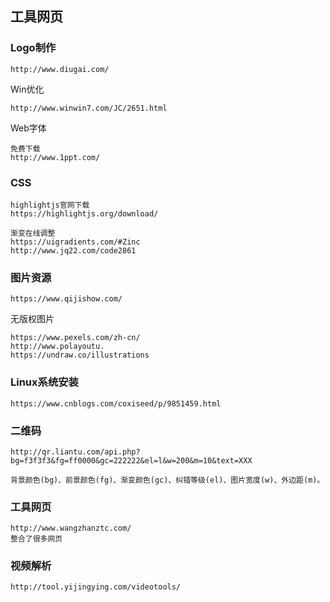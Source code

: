 ## 工具网页

### Logo制作

```
http://www.diugai.com/
```



Win优化

```
http://www.winwin7.com/JC/2651.html
```

Web字体

```
免费下载
http://www.1ppt.com/
```

### CSS

```
highlightjs官网下载
https://highlightjs.org/download/

渐变在线调整
https://uigradients.com/#Zinc
http://www.jq22.com/code2861

```

### 图片资源

```
https://www.qijishow.com/
```

无版权图片

```
https://www.pexels.com/zh-cn/
http://www.polayoutu.
https://undraw.co/illustrations
```

### Linux系统安装

```
https://www.cnblogs.com/coxiseed/p/9851459.html
```

### 二维码

```
http://qr.liantu.com/api.php?bg=f3f3f3&fg=ff0000&gc=222222&el=l&w=200&m=10&text=XXX

背景颜色(bg)、前景颜色(fg)、渐变颜色(gc)、纠错等级(el)、图片宽度(w)、外边距(m)。
```

### 工具网页

```
http://www.wangzhanztc.com/
整合了很多网页
```

### 视频解析

```
http://tool.yijingying.com/videotools/
```

